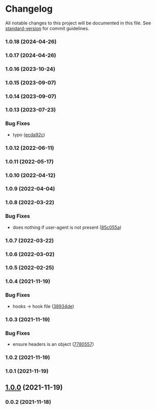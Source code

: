 # Changelog

All notable changes to this project will be documented in this file. See [standard-version](https://github.com/conventional-changelog/standard-version) for commit guidelines.

### 1.0.18 (2024-04-26)

### 1.0.17 (2024-04-26)

### 1.0.16 (2023-10-24)

### 1.0.15 (2023-09-07)

### 1.0.14 (2023-09-07)

### 1.0.13 (2023-07-23)


### Bug Fixes

* typo ([ecda92c](https://github.com/Kikobeats/https-tls/commit/ecda92c3edde2a2f17da28a0d25b036f6488d4c6))

### 1.0.12 (2022-06-11)

### 1.0.11 (2022-05-17)

### 1.0.10 (2022-04-12)

### 1.0.9 (2022-04-04)

### 1.0.8 (2022-03-22)


### Bug Fixes

* does nothing if user-agent is not present ([85c055a](https://github.com/Kikobeats/https-tls/commit/85c055a1ba3af464e14b6e21a71e2884606c74eb))

### 1.0.7 (2022-03-22)

### 1.0.6 (2022-03-02)

### 1.0.5 (2022-02-25)

### 1.0.4 (2021-11-19)


### Bug Fixes

* hooks → hook file ([38934de](https://github.com/Kikobeats/https-tls/commit/38934de9bf8fa574431c3d3a59c468ccc89b5c3f))

### 1.0.3 (2021-11-19)


### Bug Fixes

* ensure headers is an object ([7780557](https://github.com/Kikobeats/https-tls/commit/7780557d9d9b5e25a567418454f4d0526661129d))

### 1.0.2 (2021-11-19)

### 1.0.1 (2021-11-19)

## [1.0.0](https://github.com/Kikobeats/https-tls/compare/v0.0.2...v1.0.0) (2021-11-19)

### 0.0.2 (2021-11-18)
